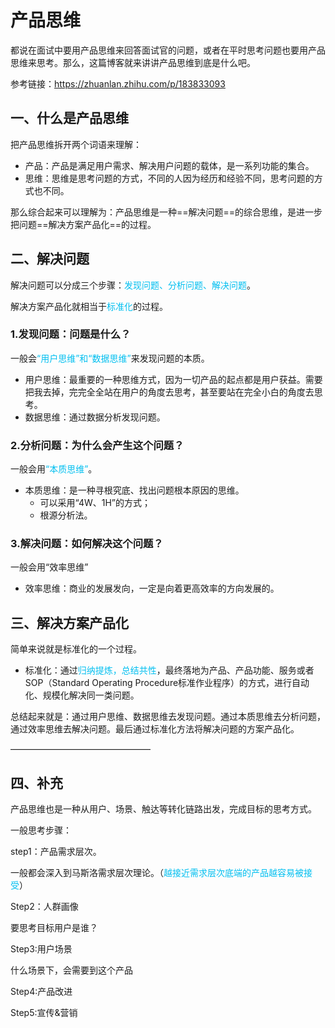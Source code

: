 # 产品思维

都说在面试中要用产品思维来回答面试官的问题，或者在平时思考问题也要用产品思维来思考。那么，这篇博客就来讲讲产品思维到底是什么吧。

参考链接：https://zhuanlan.zhihu.com/p/183833093

## 一、什么是产品思维

把产品思维拆开两个词语来理解：

- 产品：产品是满足用户需求、解决用户问题的载体，是一系列功能的集合。
- 思维：思维是思考问题的方式，不同的人因为经历和经验不同，思考问题的方式也不同。

那么综合起来可以理解为：产品思维是一种==解决问题==的综合思维，是进一步把问题==解决方案产品化==的过程。

## 二、解决问题

解决问题可以分成三个步骤：<font color="/#bff">发现问题、分析问题、解决问题</font>。

解决方案产品化就相当于<font color="/#bff">标准化</font>的过程。

### 1.发现问题：问题是什么？

一般会<font color="/#bff">“用户思维”和“数据思维”</font>来发现问题的本质。

- 用户思维：最重要的一种思维方式，因为一切产品的起点都是用户获益。需要把我去掉，完完全全站在用户的角度去思考，甚至要站在完全小白的角度去思考。
- 数据思维：通过数据分析发现问题。

### 2.分析问题：为什么会产生这个问题？

一般会用<font color="/#bff">“本质思维”</font>。

- 本质思维：是一种寻根究底、找出问题根本原因的思维。
  - 可以采用“4W、1H”的方式；
  - 根源分析法。

### 3.解决问题：如何解决这个问题？

一般会用“效率思维”

- 效率思维：商业的发展发向，一定是向着更高效率的方向发展的。

## 三、解决方案产品化

简单来说就是标准化的一个过程。

- 标准化：通过<font color="/#bff">归纳提炼，总结共性</font>，最终落地为产品、产品功能、服务或者SOP（Standard Operating Procedure标准作业程序）的方式，进行自动化、规模化解决同一类问题。 

总结起来就是：通过用户思维、数据思维去发现问题。通过本质思维去分析问题，通过效率思维去解决问题。最后通过标准化方法将解决问题的方案产品化。



————————————————

## 四、补充

产品思维也是一种从用户、场景、触达等转化链路出发，完成目标的思考方式。

一般思考步骤：

step1：产品需求层次。

一般都会深入到马斯洛需求层次理论。（<font color="/#bff">越接近需求层次底端的产品越容易被接受</font>）

Step2：人群画像

要思考目标用户是谁？

Step3:用户场景

什么场景下，会需要到这个产品

Step4:产品改进

Step5:宣传&营销